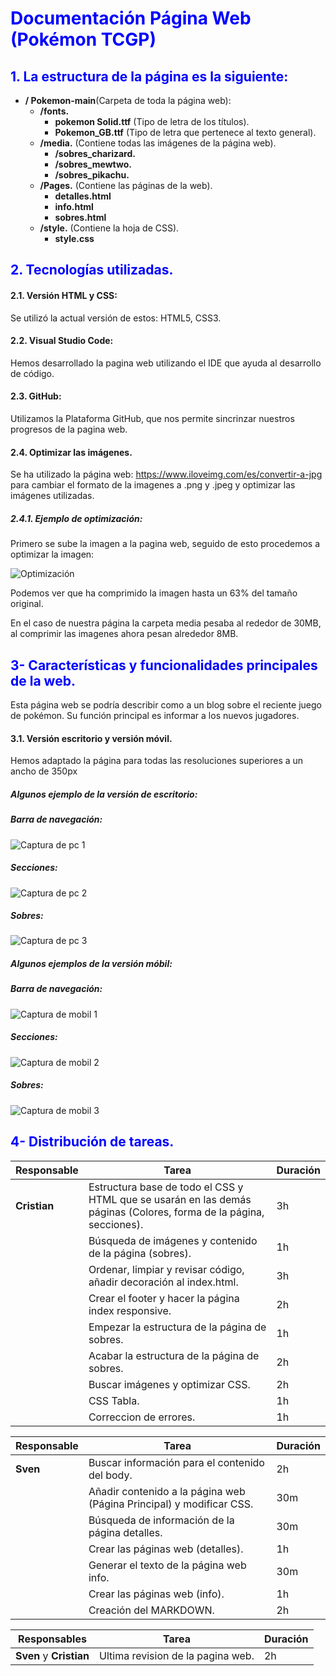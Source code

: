 # <span style="color:blue;">Documentación Página Web (Pokémon TCGP) </span>
## <span style="color:blue;">1. La estructura de la página es la siguiente:</span>

 - **/ Pokemon-main**(Carpeta de toda la página web):  
    - **/fonts.**  
        - **pokemon Solid.ttf** (Tipo de letra de los títulos).  
        - **Pokemon_GB.ttf** (Tipo de letra que pertenece al texto general).  
    - **/media.**  (Contiene todas las imágenes de la página web).  
        - **/sobres_charizard.**
        - **/sobres_mewtwo.**
        - **/sobres_pikachu.**
    - **/Pages.** (Contiene las páginas de la web).
        - **detalles.html**
        - **info.html**
        - **sobres.html**
    - **/style.** (Contiene la hoja de CSS).
        - **style.css**

## <span style="color:blue;">2. Tecnologías utilizadas.</span>

#### 2.1. Versión HTML y CSS:

Se utilizó la actual versión de estos: HTML5, CSS3.

 #### 2.2. Visual Studio Code:
Hemos desarrollado la pagina web utilizando el IDE que ayuda al desarrollo de código.

 #### 2.3. GitHub:
Utilizamos la Plataforma GitHub, que nos permite sincrinzar nuestros progresos de la pagina web.

 #### 2.4. Optimizar las imágenes.
 Se ha utilizado la página web: https://www.iloveimg.com/es/convertir-a-jpg para cambiar el formato de la imagenes a .png y .jpeg y optimizar las imágenes utilizadas.
 
 ##### 2.4.1. Ejemplo de optimización:
 Primero se sube la imagen a la pagina web, seguido de esto procedemos a optimizar la imagen:

 ![Optimización](/media/readme/Ejemplo3.png)

 Podemos ver que ha comprimido la imagen hasta un 63% del tamaño original.
 
 En el caso de nuestra página la carpeta media pesaba al rededor de 30MB, al comprimir las imagenes ahora pesan alrededor 8MB. 

 ## <span style="color:blue;">3- Características y funcionalidades principales de la web.</span>
 Esta página web se podría describir como a un blog sobre el reciente juego de pokémon. Su  función principal es informar a los nuevos jugadores.

#### 3.1. Versión escritorio y versión móvil.

Hemos adaptado la página para todas las resoluciones superiores a un ancho de 350px

 ##### Algunos ejemplo de la versión de escritorio:

 ##### Barra de navegación: 
 ![Captura de pc 1](media/readme/Captura-PC.PNG)

 ##### Secciones:
 ![Captura de pc 2](media/readme/Captura-PC2.PNG)


 ##### Sobres:
 ![Captura de pc 3](media/readme/Captura-PC3.PNG)
 

 ##### Algunos ejemplos de la versión móbil:
 
 ##### Barra de navegación:
 ![Captura de mobil 1](media/readme/Captura-Mobil.PNG)

 ##### Secciones: 
 ![Captura de mobil 2](media/readme/Captura-Mobil2.PNG)

 ##### Sobres:
 ![Captura de mobil 3](media/readme/Captura-mobil3.png)

## <span style="color:blue;"> 4- Distribución de tareas.</span>
| **Responsable** | **Tarea**                                                                                 | **Duración** |
|------------------|-------------------------------------------------------------------------------------------|--------------|
| **Cristian**     | Estructura base de todo el CSS y HTML que se usarán en las demás páginas (Colores, forma de la página, secciones). | 3h       |
|                  | Búsqueda de imágenes y contenido de la página (sobres).                                   | 1h           |
|                  | Ordenar, limpiar y revisar código, añadir decoración al index.html.                       | 3h           |
|                  | Crear el footer y hacer la página index responsive.                                       | 2h           |
|                  | Empezar la estructura de la página de sobres.                                             | 1h           |
|                  | Acabar la estructura de la página de sobres.                                              | 2h           |
|                  | Buscar imágenes y optimizar CSS.                                                          | 2h           |
|                  | CSS Tabla.                                                                                | 1h           |
|                  | Correccion de errores.                                                                    | 1h           |

| **Responsable**  | **Tarea**                                                                                 | **Duración** |
|------------------|-------------------------------------------------------------------------------------------|--------------|
| **Sven**         | Buscar información para el contenido del body.                                            | 2h           |
|                  | Añadir contenido a la página web (Página Principal) y modificar CSS.                      | 30m          |
|                  | Búsqueda de información de la página detalles.                                            | 30m          |
|                  | Crear las páginas web (detalles).                                                         | 1h           |
|                  | Generar el texto de la página web info.                                                   | 30m          |
|                  | Crear las páginas web (info).                                                             | 1h           |
|                  | Creación del MARKDOWN.                                                                    | 2h           |

| **Responsables** | **Tarea**                                                                                 | **Duración** |
|------------------|-------------------------------------------------------------------------------------------|--------------|
| **Sven** y **Cristian**| Ultima revision de la pagina web.                                                   |  2h          |